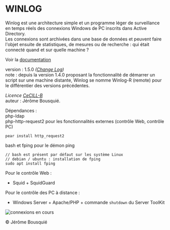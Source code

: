 # WINLOG

Winlog est une architecture simple et un programme léger de surveillance en temps réels des connexions Windows de PC inscrits dans Active Directory.   
Les connexions sont archivées dans une base de données et peuvent faire l'objet ensuite de statistiques, de mesures ou de recherche : qui était connecté quand et sur quelle machine ?  

Voir la [documentation](https://github.com/jbousquie/winlog/wiki)   

version : 1.5.0   _([Change Log](https://github.com/jbousquie/winlog/wiki/Change-Log))_  
note : depuis la version 1.4.0 proposant la fonctionnalité de démarrer un script sur une machine distante, Winlog se nomme Winlog-R (remote) pour le différentier des versions précédentes.  

*Licence [CeCILL-B](http://www.cecill.info/)*   
auteur : Jérôme Bousquié.  

Dépendances :   
php-ldap  
php-http-request2  pour les fonctionnalités externes (contrôle Web, contrôle PC)
```
pear install http_request2
```
  
bash et fping pour le démon ping
```
// bash est présent par défaut sur les système Linux
// debian / ubuntu : installation de fping
sudo apt install fping
```
  
Pour le contrôle Web :  
* Squid + SquidGuard  

Pour le contrôle des PC à distance :  
* Windows Server + Apache/PHP + commande `shutdown`  du Server ToolKit  

![connexions en cours](http://jerome.bousquie.fr/winlog/images/ConnexionsEnCours.png)



© Jérôme Bousquié
